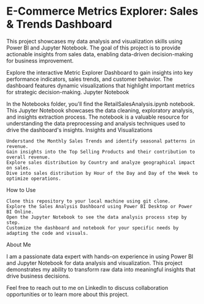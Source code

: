 # E-Commerce Metrics Explorer: Sales & Trends Dashboard
This project showcases my data analysis and visualization skills using Power BI and Jupyter Notebook. The goal of this project is to provide actionable insights from sales data, enabling data-driven decision-making for business improvement.

Explore the interactive Metric Explorer Dashboard to gain insights into key performance indicators, sales trends, and customer behavior. The dashboard features dynamic visualizations that highlight important metrics for strategic decision-making.
Jupyter Notebook

In the Notebooks folder, you'll find the RetailSalesAnalysis.ipynb notebook. This Jupyter Notebook showcases the data cleaning, exploratory analysis, and insights extraction process. The notebook is a valuable resource for understanding the data preprocessing and analysis techniques used to drive the dashboard's insights.
Insights and Visualizations

    Understand the Monthly Sales Trends and identify seasonal patterns in revenue.
    Gain insights into the Top Selling Products and their contribution to overall revenue.
    Explore sales distribution by Country and analyze geographical impact on sales.
    Dive into sales distribution by Hour of the Day and Day of the Week to optimize operations.

How to Use

    Clone this repository to your local machine using git clone.
    Explore the Sales Analysis Dashboard using Power BI Desktop or Power BI Online.
    Open the Jupyter Notebook to see the data analysis process step by step.
    Customize the dashboard and notebook for your specific needs by adapting the code and visuals.

About Me

I am a passionate data expert with hands-on experience in using Power BI and Jupyter Notebook for data analysis and visualization. This project demonstrates my ability to transform raw data into meaningful insights that drive business decisions.

Feel free to reach out to me on LinkedIn to discuss collaboration opportunities or to learn more about this project.
